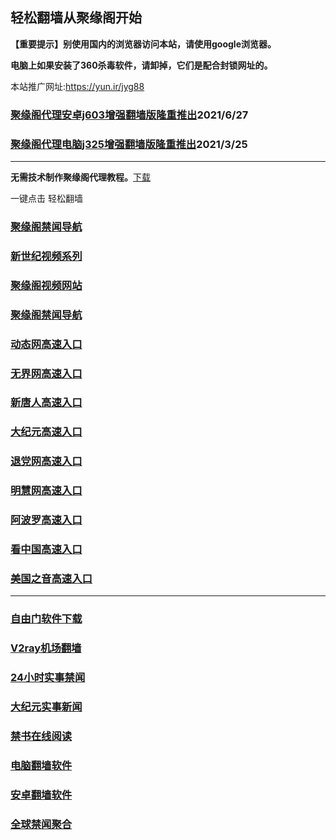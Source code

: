## 轻松翻墙从聚缘阁开始

**【重要提示】别使用国内的浏览器访问本站，请使用google浏览器。**

**电脑上如果安装了360杀毒软件，请卸掉，它们是配合封锁网址的。**

本站推广网址:https://yun.ir/jyg88

### [聚缘阁代理安卓j603增强翻墙版隆重推出](https://gitlab.com/juyuange/2/-/raw/master/j603.apk)2021/6/27

### [聚缘阁代理电脑j325增强翻墙版隆重推出](https://gitlab.com/juyuange/2/-/raw/master/j325dn.rar)2021/3/25

***



**无需技术制作聚缘阁代理教程。**[下载](https://gitlab.com/j25414/jyg/-/raw/master/jygdl.rar)

一键点击 轻松翻墙

### [聚缘阁禁闻导航](https://dd-union-2082.f32.workers.dev)

### [新世纪视频系列](https://vvd-shape-5b61.f32.workers.dev/sj.html)

### [聚缘阁视频网站](https://vvd-shape-5b61.f32.workers.dev/)

### [聚缘阁禁闻导航](https://bitbucket.org/ewwmakye/mo/src/master/README.md)

### [动态网高速入口](https://8.ccaoe.ml/36458/u44774p)

### [无界网高速入口](https://8.ccaoe.ml/36458/u12t)

### [新唐人高速入口](https://8.ccaoe.ml/36458/t5t)

### [大纪元高速入口](https://8.ccaoe.ml/36458/g7t)

### [退党网高速入口](https://8.ccaoe.ml/36458/d8g)

### [明慧网高速入口](https://8.ccaoe.ml/36458/e3g)

### [阿波罗高速入口](https://8.ccaoe.ml/36458/e13a)

### [看中国高速入口](https://8.ccaoe.ml/36458/e11n)

### [美国之音高速入口](https://8.ccaoe.ml/36458/e18m)

***






### [自由门软件下载](https://git.io/skyfree)

### [V2ray机场翻墙](https://github.com/bannedbook/fanqiang/wiki/V2ray%E6%9C%BA%E5%9C%BA)

### [24小时实事禁闻](https://github.com/fyvn2199/djy/blob/master/gb/n24hr.md?dfh#1)

### [大纪元实事新闻](https://github.com/fyvn2199/djy/blob/master/gb/nsc413.md?dfh#1)

### [禁书在线阅读](https://github.com/txyzum203/djy/blob/master/gb/9p.md?flntdtv#1)

### [电脑翻墙软件](https://github.com/Alvin9999/new-pac/wiki)

### [安卓翻墙软件](https://git.io/afq)

### [全球禁闻聚合](https://github.com/gfw-breaker/banned-news1/blob/master/README.md)












